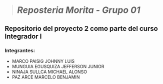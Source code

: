 > # ***Reposteria Morita - Grupo 01*** 

## Repositorio del proyecto 2 como parte del curso Integrador I 

### Integrantes:
- MARCO PAISIG JOHNNY LUIS
- MUNGUIA EGUSQUIZA JEFFERSON JUNIOR
- NINAJA SULLCA MICHAEL ALONSO
- PAZ ARCE MARCELO BENJAMIN
